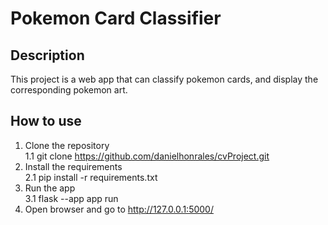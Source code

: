 # Pokemon Card Classifier

## Description

This project is a web app that can classify pokemon cards, and display the corresponding pokemon art.

## How to use

1. Clone the repository  
  1.1 git clone https://github.com/danielhonrales/cvProject.git
2. Install the requirements  
  2.1 pip install -r requirements.txt
3. Run the app  
  3.1 flask --app app run
4. Open browser and go to http://127.0.0.1:5000/